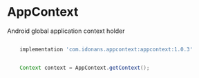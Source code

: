 # AppContext
Android global application context holder

```groovy

    implementation 'com.idonans.appcontext:appcontext:1.0.3'

```

```java

    Context context = AppContext.getContext();

```